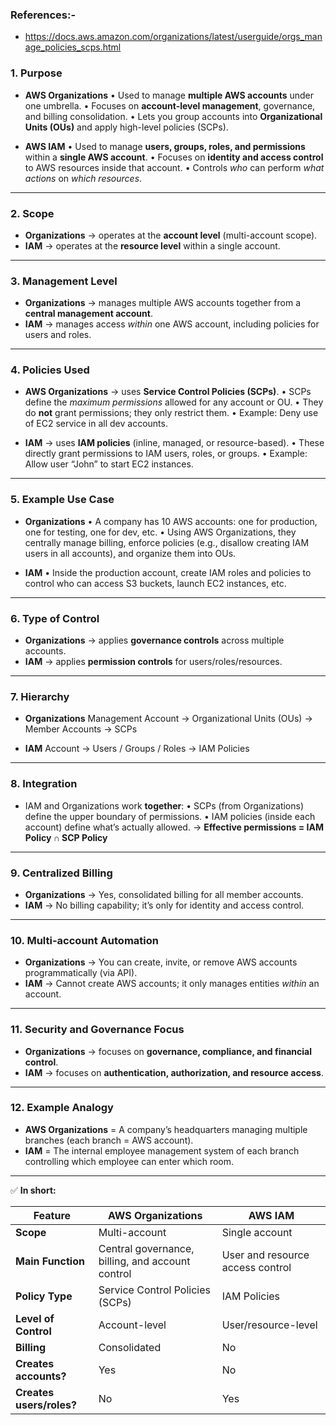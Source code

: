 ### References:- 
- https://docs.aws.amazon.com/organizations/latest/userguide/orgs_manage_policies_scps.html

### **1. Purpose**

* **AWS Organizations**
  • Used to manage **multiple AWS accounts** under one umbrella.
  • Focuses on **account-level management**, governance, and billing consolidation.
  • Lets you group accounts into **Organizational Units (OUs)** and apply high-level policies (SCPs).

* **AWS IAM**
  • Used to manage **users, groups, roles, and permissions** within a **single AWS account**.
  • Focuses on **identity and access control** to AWS resources inside that account.
  • Controls *who* can perform *what actions* on *which resources*.

---

### **2. Scope**

* **Organizations** → operates at the **account level** (multi-account scope).
* **IAM** → operates at the **resource level** within a single account.

---

### **3. Management Level**

* **Organizations** → manages multiple AWS accounts together from a **central management account**.
* **IAM** → manages access *within* one AWS account, including policies for users and roles.

---

### **4. Policies Used**

* **AWS Organizations** → uses **Service Control Policies (SCPs)**.
  • SCPs define the *maximum permissions* allowed for any account or OU.
  • They do **not** grant permissions; they only restrict them.
  • Example: Deny use of EC2 service in all dev accounts.

* **IAM** → uses **IAM policies** (inline, managed, or resource-based).
  • These directly grant permissions to IAM users, roles, or groups.
  • Example: Allow user “John” to start EC2 instances.

---

### **5. Example Use Case**

* **Organizations**
  • A company has 10 AWS accounts: one for production, one for testing, one for dev, etc.
  • Using AWS Organizations, they centrally manage billing, enforce policies (e.g., disallow creating IAM users in all accounts), and organize them into OUs.

* **IAM**
  • Inside the production account, create IAM roles and policies to control who can access S3 buckets, launch EC2 instances, etc.

---

### **6. Type of Control**

* **Organizations** → applies **governance controls** across multiple accounts.
* **IAM** → applies **permission controls** for users/roles/resources.

---

### **7. Hierarchy**

* **Organizations**
  Management Account → Organizational Units (OUs) → Member Accounts → SCPs

* **IAM**
  Account → Users / Groups / Roles → IAM Policies

---

### **8. Integration**

* IAM and Organizations work **together**:
  • SCPs (from Organizations) define the upper boundary of permissions.
  • IAM policies (inside each account) define what’s actually allowed.
  → **Effective permissions = IAM Policy ∩ SCP Policy**

---

### **9. Centralized Billing**

* **Organizations** → Yes, consolidated billing for all member accounts.
* **IAM** → No billing capability; it’s only for identity and access control.

---

### **10. Multi-account Automation**

* **Organizations** → You can create, invite, or remove AWS accounts programmatically (via API).
* **IAM** → Cannot create AWS accounts; it only manages entities *within* an account.

---

### **11. Security and Governance Focus**

* **Organizations** → focuses on **governance, compliance, and financial control**.
* **IAM** → focuses on **authentication, authorization, and resource access**.

---

### **12. Example Analogy**

* **AWS Organizations** = A company’s headquarters managing multiple branches (each branch = AWS account).
* **IAM** = The internal employee management system of each branch controlling which employee can enter which room.

---

✅ **In short:**

| Feature                  | AWS Organizations                                | AWS IAM                          |
| ------------------------ | ------------------------------------------------ | -------------------------------- |
| **Scope**                | Multi-account                                    | Single account                   |
| **Main Function**        | Central governance, billing, and account control | User and resource access control |
| **Policy Type**          | Service Control Policies (SCPs)                  | IAM Policies                     |
| **Level of Control**     | Account-level                                    | User/resource-level              |
| **Billing**              | Consolidated                                     | No                               |
| **Creates accounts?**    | Yes                                              | No                               |
| **Creates users/roles?** | No                                               | Yes                              |
